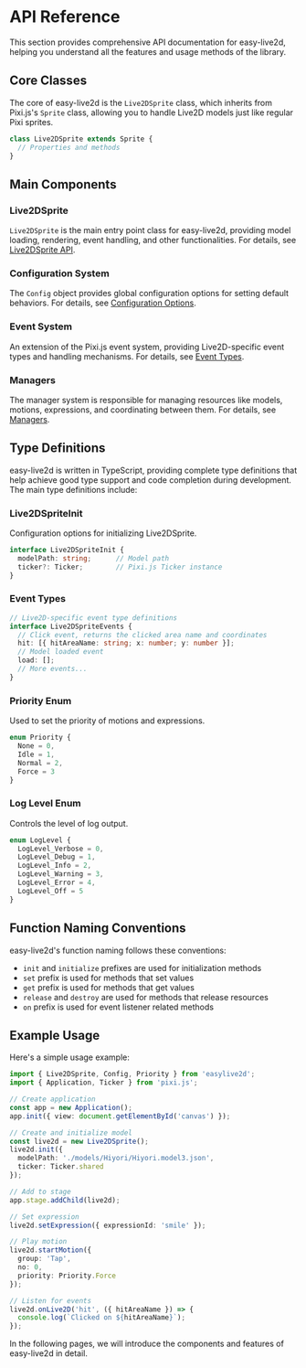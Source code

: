 # API Reference

This section provides comprehensive API documentation for easy-live2d, helping you understand all the features and usage methods of the library.

## Core Classes

The core of easy-live2d is the `Live2DSprite` class, which inherits from Pixi.js's `Sprite` class, allowing you to handle Live2D models just like regular Pixi sprites.

```ts
class Live2DSprite extends Sprite {
  // Properties and methods
}
```

## Main Components

### Live2DSprite

`Live2DSprite` is the main entry point class for easy-live2d, providing model loading, rendering, event handling, and other functionalities. For details, see [Live2DSprite API](/en/api/live2d-sprite).

### Configuration System

The `Config` object provides global configuration options for setting default behaviors. For details, see [Configuration Options](/en/api/config).

### Event System

An extension of the Pixi.js event system, providing Live2D-specific event types and handling mechanisms. For details, see [Event Types](/en/api/events).

### Managers

The manager system is responsible for managing resources like models, motions, expressions, and coordinating between them. For details, see [Managers](/en/api/managers).

## Type Definitions

easy-live2d is written in TypeScript, providing complete type definitions that help achieve good type support and code completion during development. The main type definitions include:

### Live2DSpriteInit

Configuration options for initializing Live2DSprite.

```ts
interface Live2DSpriteInit {
  modelPath: string;      // Model path
  ticker?: Ticker;        // Pixi.js Ticker instance
}
```

### Event Types

```ts
// Live2D-specific event type definitions
interface Live2DSpriteEvents {
  // Click event, returns the clicked area name and coordinates
  hit: [{ hitAreaName: string; x: number; y: number }];
  // Model loaded event
  load: [];
  // More events...
}
```

### Priority Enum

Used to set the priority of motions and expressions.

```ts
enum Priority {
  None = 0,
  Idle = 1,
  Normal = 2,
  Force = 3
}
```

### Log Level Enum

Controls the level of log output.

```ts
enum LogLevel {
  LogLevel_Verbose = 0,
  LogLevel_Debug = 1,
  LogLevel_Info = 2,
  LogLevel_Warning = 3,
  LogLevel_Error = 4,
  LogLevel_Off = 5
}
```

## Function Naming Conventions

easy-live2d's function naming follows these conventions:

- `init` and `initialize` prefixes are used for initialization methods
- `set` prefix is used for methods that set values
- `get` prefix is used for methods that get values
- `release` and `destroy` are used for methods that release resources
- `on` prefix is used for event listener related methods

## Example Usage

Here's a simple usage example:

```ts
import { Live2DSprite, Config, Priority } from 'easylive2d';
import { Application, Ticker } from 'pixi.js';

// Create application
const app = new Application();
app.init({ view: document.getElementById('canvas') });

// Create and initialize model
const live2d = new Live2DSprite();
live2d.init({
  modelPath: './models/Hiyori/Hiyori.model3.json',
  ticker: Ticker.shared
});

// Add to stage
app.stage.addChild(live2d);

// Set expression
live2d.setExpression({ expressionId: 'smile' });

// Play motion
live2d.startMotion({
  group: 'Tap',
  no: 0,
  priority: Priority.Force
});

// Listen for events
live2d.onLive2D('hit', ({ hitAreaName }) => {
  console.log(`Clicked on ${hitAreaName}`);
});
```

In the following pages, we will introduce the components and features of easy-live2d in detail.